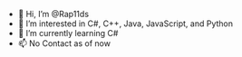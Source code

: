 - 👋 Hi, I’m @Rap11ds
- 👀 I’m interested in C#, C++, Java, JavaScript, and Python
- 🌱 I’m currently learning C#
- 📫 No Contact as of now

<!---
Rap11ds/Rap11ds is a ✨ special ✨ repository because its `README.md` (this file) appears on your GitHub profile.
You can click the Preview link to take a look at your changes.
--->
